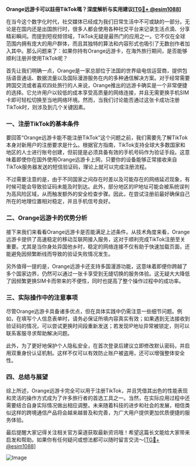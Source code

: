 **Orange远游卡可以註冊TikTok嗎？深度解析与实用建议[[TG💪+ @esim1088](https://t.me/s/esim1088)]**

在当今这个数字化时代，社交媒体已经成为我们日常生活中不可或缺的一部分。无论是在国内还是出国旅行时，很多人都会使用各种社交平台来记录生活点滴、分享精彩瞬间。而提到短视频领域，TikTok无疑是最热门的应用之一。它不仅在全球范围内拥有庞大的用户群体，而且其独特的算法和内容形式也吸引了无数创作者加入其中。那么问题来了：如果你持有Orange远游卡，在海外旅行期间，是否能够顺利注册并使用TikTok呢？

首先让我们明确一点，Orange是一家总部位于法国的世界级电信运营商，提供包括语音通话、数据流量以及国际漫游服务在内的多种通信解决方案。对于经常需要跨国交流或者喜欢四处旅行的人来说，Orange推出的远游卡确实是一个非常便捷的选择。它允许用户以较低的成本享受高质量的网络连接，并且无需更换手机SIM卡即可轻松切换至当地网络环境。然而，当我们讨论能否通过这张卡成功注册TikTok时，则涉及到几个关键因素。

### 一、注册TikTok的基本条件

要回答“Orange远游卡能不能注册TikTok”这个问题之前，我们需要先了解TikTok本身对新用户的注册要求是什么。根据官方指南，TikTok支持全球大多数国家和地区的人士进行账号创建，但前提是必须具备有效的手机号码作为验证手段。这意味着即使你在国外使用Orange远游卡上网，只要你的设备能够正常接收来自TikTok服务器发送的短信验证码，理论上就可以完成注册流程。

不过需要注意的是，由于不同国家之间存在时差以及可能存在的网络延迟现象，有时候可能会导致验证码未能及时到达。此外，部分地区的IP地址可能会被系统误判为高风险区域，从而触发额外的安全检查步骤。因此，在尝试注册前最好确保自己所在的地理位置相对稳定，并且手机信号良好。

### 二、Orange远游卡的优势分析

接下来我们来看看Orange远游卡是否能满足上述条件。从技术角度来看，Orange远游卡提供了高速稳定的移动互联网接入服务，这对于顺利完成TikTok注册至关重要。尤其是当你身处异国他乡时，稳定的网络连接不仅有助于快速加载页面，还能避免因频繁断线而导致的验证失败情况发生。

另外值得一提的是，Orange远游卡还支持多国漫游功能，这意味着即便你跨越了多个国家边界，仍然可以通过一张卡享受到无缝切换的服务体验。这无疑大大降低了因频繁更换SIM卡而带来的不便性，同时也提高了整个操作过程中的成功率。

### 三、实际操作中的注意事项

尽管Orange远游卡具备诸多优点，但在具体实践中仍需注意一些细节问题。例如，在填写个人信息表单时，请务必保证所填内容真实有效；如果遇到无法接收到验证码的情况，可以尝试更换时间段重新发送；若发现IP地址异常被锁定，则可以联系客服寻求帮助解决问题。

此外，为了更好地保护个人隐私安全，在首次登录后建议立即修改默认密码，并启用双重身份认证机制。这样不仅可以有效防止账户被盗用，还可以增强整体安全性。

### 四、总结与展望

综上所述，Orange远游卡完全可以用于注册TikTok，并且凭借其出色的性能表现和灵活的操作方式成为了许多旅行者的首选工具之一。当然，在实际应用过程中还需要结合自身实际情况做出相应调整。未来随着科技的进步和社会的发展，相信类似这样的跨境通信产品将会越来越普及和完善，为广大用户提供更加优质便捷的服务体验。

最后提醒大家记得关注相关官方渠道获取最新资讯哦！希望这篇长文能给大家带来启发和帮助。如果你有任何疑问或想法都可以随时留言交流～[[TG💪+ @esim1088](https://t.me/s/esim1088)]  

![Image](https://i.postimg.cc/4NQfJmqS/Snipaste-2025-05-13-00-14-12.png)